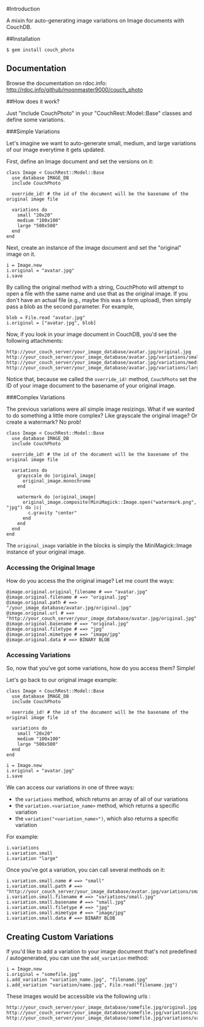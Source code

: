 #Introduction

A mixin for auto-generating image variations on Image documents with CouchDB.

##Installation

    $ gem install couch_photo

## Documentation

Browse the documentation on rdoc.info: http://rdoc.info/github/moonmaster9000/couch_photo

##How does it work?

Just "include CouchPhoto" in your "CouchRest::Model::Base" classes and define some variations.

###Simple Variations

Let's imagine we want to auto-generate small, medium, and large variations of our image everytime it gets updated.

First, define an Image document and set the versions on it:

    class Image < CouchRest::Model::Base
      use_database IMAGE_DB
      include CouchPhoto

      override_id! # the id of the document will be the basename of the original image file

      variations do
        small "20x20"
        medium "100x100"
        large "500x500"
      end
    end

Next, create an instance of the image document and set the "original" image on it.

    i = Image.new
    i.original = "avatar.jpg"
    i.save

By calling the original method with a string, CouchPhoto will attempt to open a file with the same name and use that as the original image. If you don't have
an actual file (e.g., maybe this was a form upload), then simply pass a blob as the second parameter. For example, 

    blob = File.read "avatar.jpg"
    i.original = ["avatar.jpg", blob]

Now, if you look in your image document in CouchDB, you'd see the following attachments:

    http://your_couch_server/your_image_database/avatar.jpg/original.jpg
    http://your_couch_server/your_image_database/avatar.jpg/variations/small.jpg
    http://your_couch_server/your_image_database/avatar.jpg/variations/medium.jpg
    http://your_couch_server/your_image_database/avatar.jpg/variations/large.jpg

Notice that, because we called the `override_id!` method, `CouchPhoto` set the ID of your image document to the basename of your original image.

###Complex Variations

The previous variations were all simple image resizings. What if we wanted to do something a little more complex? Like grayscale the original image? Or create a watermark? No prob!

    class Image < CouchRest::Model::Base
      use_database IMAGE_DB
      include CouchPhoto

      override_id! # the id of the document will be the basename of the original image file

      variations do
        grayscale do |original_image|
          original_image.monochrome
        end

        watermark do |original_image|
          original_image.composite(MiniMagick::Image.open("watermark.png", "jpg") do |c|
            c.gravity "center"
          end
        end
      end
    end

The `original_image` variable in the blocks is simply the MiniMagick::Image instance of your original image.

### Accessing the Original Image

How do you access the the original image? Let me count the ways: 

    @image.original.original_filename # ==> "avatar.jpg"
    @image.original.filename # ==> "original.jpg"
    @image.original.path # ==> "/your_image_database/avatar.jpg/original.jpg"
    @image.original.url # ==> "http://your_couch_server/your_image_database/avatar.jpg/original.jpg"
    @image.original.basename # ==> "original.jpg"
    @image.original.filetype # ==> "jpg"
    @image.original.mimetype # ==> "image/jpg"
    @image.original.data # ==> BINARY BLOB

### Accessing Variations

So, now that you've got some variations, how do you access them? Simple!

Let's go back to our original image example: 

    class Image < CouchRest::Model::Base
      use_database IMAGE_DB
      include CouchPhoto

      override_id! # the id of the document will be the basename of the original image file

      variations do
        small "20x20"
        medium "100x100"
        large "500x500"
      end
    end

    i = Image.new
    i.original = "avatar.jpg"
    i.save

We can access our variations in one of three ways: 
- the `variations` method, which returns an array of all of our variations
- the `variation.<variation_name>` method, which returns a specific variation
- the `variation("<variation_name>")`, which also returns a specific variation

For example: 
  
    i.variations
    i.variation.small
    i.variation "large"

Once you've got a variation, you can call several methods on it: 

    i.variation.small.name # ==> "small"
    i.variation.small.path # ==> "http://your_couch_server/your_image_database/avatar.jpg/variations/small.jpg"
    i.variation.small.filename # ==> "variations/small.jpg"
    i.variation.small.basename # ==> "small.jpg"
    i.variation.small.filetype # ==> "jpg"
    i.variation.small.mimetype # ==> "image/jpg"
    i.variation.small.data # ==> BINARY BLOB

## Creating Custom Variations

If you'd like to add a variation to your image document that's not predefined / autogenerated, you can use the `add_variation` method:

    i = Image.new
    i.original = "somefile.jpg"
    i.add_variation "variation_name.jpg", "filename.jpg"
    i.add_variation "variation/name.jpg", File.read("filename.jpg")

These images would be accessible via the following urls : 

    http://your_couch_server/your_image_database/somefile.jpg/original.jpg
    http://your_couch_server/your_image_database/somefile.jpg/variations/variation_name.jpg
    http://your_couch_server/your_image_database/somefile.jpg/variations/variation/name.jpg    
